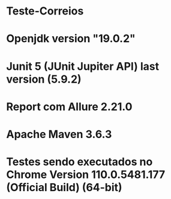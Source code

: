 # Teste-Correios

# Openjdk version "19.0.2"
# Junit 5 (JUnit Jupiter API) last version (5.9.2)
# Report com Allure 2.21.0
# Apache Maven 3.6.3
# Testes sendo executados no Chrome Version 110.0.5481.177 (Official Build) (64-bit)
